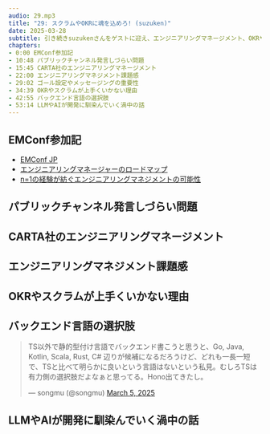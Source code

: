 ```yaml
---
audio: 29.mp3
title: "29: スクラムやOKRに魂を込めろ! (suzuken)"
date: 2025-03-28
subtitle: 引き続きsuzukenさんをゲストに迎え、エンジニアリングマネージメント、OKRやスクラムが上手くいかない理由、バックエンド言語の選択肢などについてお話しました
chapters:
- 0:00 EMConf参加記
- 10:48 パブリックチャンネル発言しづらい問題
- 15:45 CARTA社のエンジニアリングマネージメント
- 22:00 エンジニアリングマネジメント課題感
- 29:02 ゴール設定やメッセージングの重要性
- 34:39 OKRやスクラムが上手くいかない理由
- 42:55 バックエンド言語の選択肢
- 53:14 LLMやAIが開発に馴染んでいく渦中の話
---
```


## EMConf参加記
- [EMConf JP](https://2025.emconf.jp/)
- [エンジニアリングマネージャーのロードマップ](https://hirokidaichi.github.io/presentation/emconf.html)
- [n=1の経験が紡ぐエンジニアリングマネジメントの可能性](https://speakerdeck.com/iwashi86/the-possibilities-of-engineering-management-from-n-equals-1-experiences)

## パブリックチャンネル発言しづらい問題

## CARTA社のエンジニアリングマネージメント

## エンジニアリングマネジメント課題感

## OKRやスクラムが上手くいかない理由

## バックエンド言語の選択肢

<blockquote class="twitter-tweet"><p lang="ja" dir="ltr">TS以外で静的型付け言語でバックエンド書こうと思うと、Go, Java, Kotlin, Scala, Rust, C# 辺りが候補になるだろうけど、どれも一長一短で、TSと比べて明らかに良いという言語はないという私見。むしろTSは有力側の選択肢だよなぁと思ってる。Hono出てきたし。</p>&mdash; songmu (@songmu) <a href="https://twitter.com/songmu/status/1897314399309979704?ref_src=twsrc%5Etfw">March 5, 2025</a></blockquote> <script async src="https://platform.twitter.com/widgets.js" charset="utf-8"></script>

## LLMやAIが開発に馴染んでいく渦中の話
